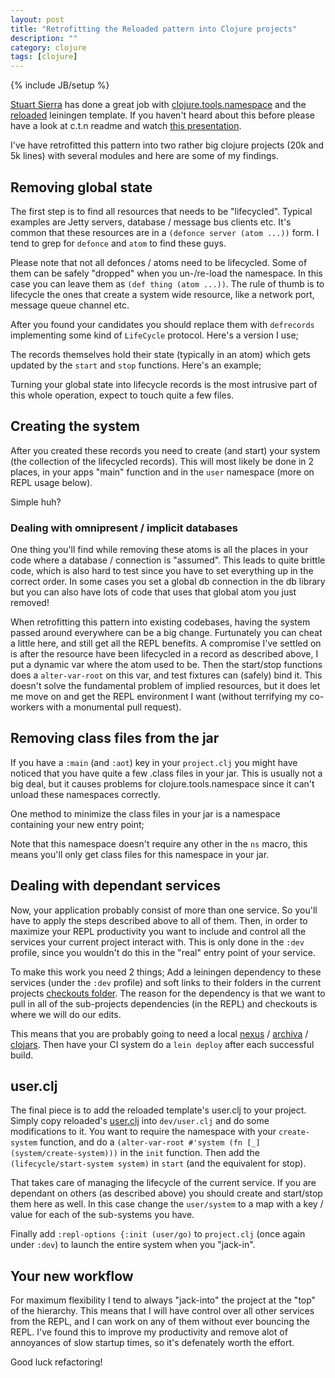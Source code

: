```yaml
---
layout: post
title: "Retrofitting the Reloaded pattern into Clojure projects"
description: ""
category: clojure
tags: [clojure]
---
```

{% include JB/setup %}

[Stuart Sierra](https://twitter.com/stuartsierra) has done a great job with [clojure.tools.namespace](https://github.com/clojure/tools.namespace) and the [reloaded](https://github.com/stuartsierra/reloaded) leiningen template. If you haven't heard about this before please have a look at c.t.n readme and watch [this presentation](http://www.infoq.com/presentations/Clojure-Large-scale-patterns-techniques).

I've have retrofitted this pattern into two rather big clojure projects (20k and 5k lines) with several modules and here are some of my findings.

## Removing global state

The first step is to find all resources that needs to be "lifecycled". Typical examples are Jetty servers, database / message bus clients etc. It's common that these resources are in a `(defonce server (atom ...))` form. I tend to grep for `defonce` and `atom` to find these guys.

Please note that not all defonces / atoms need to be lifecycled. Some of them can be safely "dropped" when you un-/re-load the namespace. In this case you can leave them as `(def thing (atom ...))`. The rule of thumb is to lifecycle the ones that create a system wide resource, like a network port, message queue channel etc.

After you found your candidates you should replace them with `defrecords` implementing some kind of `LifeCycle` protocol. Here's a version I use;
<script src="https://gist.github.com/martintrojer/6473714.js?file=lifecycle.clj"> </script>

The records themselves hold their state (typically in an atom) which gets updated by the `start` and `stop` functions. Here's an example;
<script src="https://gist.github.com/martintrojer/6473714.js?file=jetty.clj"> </script>

Turning your global state into lifecycle records is the most intrusive part of this whole operation, expect to touch quite a few files.

## Creating the system

After you created these records you need to create (and start) your system (the collection of the lifecycled records). This will most likely be done in 2 places, in your apps "main" function and in the `user` namespace (more on REPL usage below).
<script src="https://gist.github.com/martintrojer/6473714.js?file=system.clj"> </script>

Simple huh?

### Dealing with omnipresent / implicit databases

One thing you'll find while removing these atoms is all the places in your code where a database / connection is "assumed". This leads to quite brittle code, which is also hard to test since you have to set everything up in the correct order. In some cases you set a global db connection in the db library but you can also have lots of code that uses that global atom you just removed!

When retrofitting this pattern into existing codebases, having the system passed around everywhere can be a big change. Furtunately you can cheat a little here, and still get all the REPL benefits. A compromise I've settled on is after the resource have been lifecycled in a record as described above, I put a dynamic var where the atom used to be. Then the start/stop functions does a `alter-var-root` on this var, and test fixtures can (safely) bind it. This doesn't solve the fundamental problem of implied resources, but it does let me move on and get the REPL environment I want (without terrifying my co-workers with a monumental pull request).

## Removing class files from the jar

If you have a `:main` (and `:aot`) key in your `project.clj` you might have noticed that you have quite a few .class files in your jar. This is usually not a big deal, but it causes problems for clojure.tools.namespace since it can't unload these namespaces correctly.

One method to minimize the class files in your jar is a namespace containing your new entry point;
<script src="https://gist.github.com/martintrojer/6473714.js?file=app.clj"> </script>

Note that this namespace doesn't require any other in the `ns` macro, this means you'll only get class files for this namespace in your jar.

## Dealing with dependant services

Now, your application probably consist of more than one service. So you'll have to apply the steps described above to all of them. Then, in order to maximize your REPL productivity you want to include and control all the services your current project interact with. This is only done in the `:dev` profile, since you wouldn't do this in the "real" entry point of your service.

To make this work you need 2 things; Add a leiningen dependency to these services (under the `:dev` profile) and soft links to their folders in the current projects [checkouts folder](https://github.com/technomancy/leiningen/blob/master/doc/TUTORIAL.md#checkout-dependencies). The reason for the dependency is that we want to pull in all of the sub-projects dependencies (in the REPL) and checkouts is where we will do our edits.

This means that you are probably going to need a local [nexus](http://www.sonatype.org/nexus/go) / [archiva](http://archiva.apache.org/index.cgi) / [clojars](https://github.com/ato/clojars-web). Then have your CI system do a `lein deploy` after each successful build.

## user.clj

The final piece is to add the reloaded template's user.clj to your project. Simply copy reloaded's [user.clj](https://github.com/stuartsierra/reloaded/blob/master/src/leiningen/new/reloaded/templates/user.clj) into `dev/user.clj` and do some modifications to it. You want to require the namespace with your `create-system` function, and do a `(alter-var-root #'system (fn [_] (system/create-system)))` in the `init` function. Then add the `(lifecycle/start-system system)` in `start` (and the equivalent for stop).

That takes care of managing the lifecycle of the current service. If you are dependant on others (as described above) you should create and start/stop them here as well. In this case change the `user/system` to a map with a key / value for each of the sub-systems you have.

Finally add `:repl-options {:init (user/go)` to `project.clj` (once again under `:dev`) to launch the entire system when you "jack-in".

## Your new workflow

For maximum flexibility I tend to always "jack-into" the project at the "top" of the hierarchy. This means that I will have control over all other services from the REPL, and I can work on any of them without ever bouncing the REPL. I've found this to improve my productivity and remove alot of annoyances of slow startup times, so it's defenately worth the effort.

Good luck refactoring!
